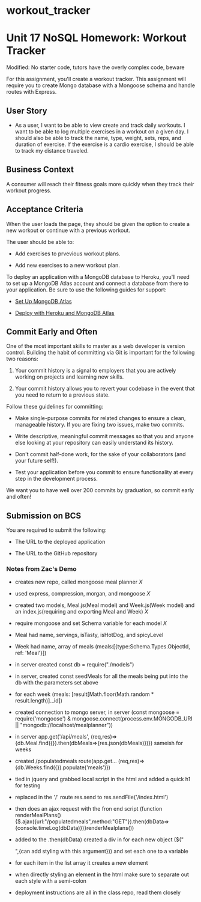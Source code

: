 # workout_tracker

# Unit 17 NoSQL Homework: Workout Tracker

Modified: No starter code, tutors have the overly complex code, beware

For this assignment, you'll create a workout tracker. This assignment will require you to create Mongo database with a Mongoose schema and handle routes with Express.

## User Story

- As a user, I want to be able to view create and track daily workouts. I want to be able to log multiple exercises in a workout on a given day. I should also be able to track the name, type, weight, sets, reps, and duration of exercise. If the exercise is a cardio exercise, I should be able to track my distance traveled.

## Business Context

A consumer will reach their fitness goals more quickly when they track their workout progress.

## Acceptance Criteria

When the user loads the page, they should be given the option to create a new workout or continue with a previous workout.

The user should be able to:

- Add exercises to prvevious workout plans.

- Add new exercises to a new workout plan.

To deploy an application with a MongoDB database to Heroku, you'll need to set up a MongoDB Atlas account and connect a database from there to your application. Be sure to use the following guides for support:

- [Set Up MongoDB Atlas](../04-Important/MongoAtlas-Setup.md)

- [Deploy with Heroku and MongoDB Atlas](../04-Important/MongoAtlas-Deploy.md)

## Commit Early and Often

One of the most important skills to master as a web developer is version control. Building the habit of committing via Git is important for the following two reasons:

1. Your commit history is a signal to employers that you are actively working on projects and learning new skills.

2. Your commit history allows you to revert your codebase in the event that you need to return to a previous state.

Follow these guidelines for committing:

- Make single-purpose commits for related changes to ensure a clean, manageable history. If you are fixing two issues, make two commits.

- Write descriptive, meaningful commit messages so that you and anyone else looking at your repository can easily understand its history.

- Don't commit half-done work, for the sake of your collaborators (and your future self!).

- Test your application before you commit to ensure functionality at every step in the development process.

We want you to have well over 200 commits by graduation, so commit early and often!

## Submission on BCS

You are required to submit the following:

- The URL to the deployed application

- The URL to the GitHub repository

### Notes from Zac's Demo

- creates new repo, called mongoose meal planner _X_

- used express, compression, morgan, and mongoose _X_

- created two models, Meal.js(Meal model) and Week.js(Week model) and an index.js(requiring and exporting Meal and Week) _X_

- require mongoose and set Schema variable for each model _X_

- Meal had name, servings, isTasty, isHotDog, and spicyLevel

- Week had name, array of meals (meals:[{type:Schema.Types.ObjectId, ref: 'Meal'}])

- in server created const db = require("./models")

- in server, created const seedMeals for all the meals being put into the db with the parameters set above

- for each week (meals: [result[Math.floor(Math.random * result.length)].\_id])

- created connection to mongo server, in server (const mongoose = require('mongoose') & mongoose.connect(process.env.MONGODB_URI || "mongodb://localhost/mealplanner"))

- in server app.get('/api/meals', (req,res)=>{db.Meal.find({}).then(dbMeals=>{res.json(dbMeals)})}) sameish for weeks

- created /populatedmeals route(app.get... (req,res)=>{db.Weeks.find({}).populate('meals')})

- tied in jquery and grabbed local script in the html and added a quick h1 for testing

- replaced in the '/' route res.send to res.sendFile('/index.html')

- then does an ajax request with the fron end script (function renderMealPlans(){$.ajax({url:"/populatedmeals",method:"GET"}).then(dbData=>{console.timeLog(dbData)})}renderMealplans())

- added to the .then(dbData) created a div in for each new object ($("<div>",{can add styling with this argument})) and set each one to a variable

- for each item in the list array it creates a new element

- when directly styling an element in the html make sure to separate out each style with a semi-colon

- deployment instructions are all in the class repo, read them closely

